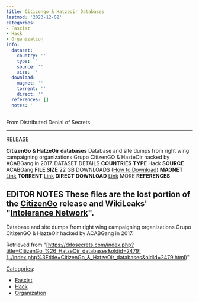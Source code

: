 ```yaml
---
title: Citizengo & Hatzeoir Databases
lastmod: '2023-12-02'
categories:
- Fascist
- Hack
- Organization
info:
  dataset:
    country: ''
    type: ''
    source: ''
    size: ''
  download:
    magnet: ''
    torrent: ''
    direct: ''
  references: []
  notes: ''
---
```




From Distributed Denial of Secrets

---
RELEASE

**CitizenGo & HatzeOir databases**
Database and site dumps from right wing campaigning organizations Grupo CitizenGO & HazteOir hacked by ACABGang in 2017.
DATASET DETAILS
**COUNTRIES**
**TYPE** Hack
**SOURCE** ACABGang
**FILE SIZE** 22 GB
DOWNLOADS ([How to Download](Torrents.html "Torrents"))
**MAGNET** [Link](magnet:?xt=urn:btih:9cc7cfafce06ca57f10df5c48de079c22bb9dd99&dn=ACABGang%20-%20acab.cwm.su%20-%20Bases%20de%20Datos)
**TORRENT** [Link](../images/b/bf/9cc7cfafce06ca57f10df5c48de079c22bb9dd99.torrent)
**DIRECT DOWNLOAD** [Link](https://data.ddosecrets.com/CitizenGo%20&%20HatzeOir%20databases/)
MORE
**REFERENCES**

**EDITOR NOTES**
These files are the lost portion of the [CitizenGo](CitizenGo.html "CitizenGo") release and WikiLeaks' "[Intolerance Network](https://wikileaks.org/intolerancenetwork/)".
---

Database and site dumps from right wing campaigning organizations Grupo
CitizenGO & HazteOir hacked by ACABGang in 2017.

Retrieved from
"[https://ddosecrets.com/index.php?title=CitizenGo_%26_HatzeOir_databases&oldid=2479](../index.php%3Ftitle=CitizenGo_&_HatzeOir_databases&oldid=2479.html)"

[Categories](./Special:Categories.html "Special:Categories"):

- [Fascist](./Category:Fascist.html "Category:Fascist")
- [Hack](./Category:Hack.html "Category:Hack")
- [Organization](./Category:Organization.html "Category:Organization")
